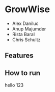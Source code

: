 # GrowWise

- Alex Daniluc
- Anup Majumder
- Rista Baral
- Chris Schultz 

## Features

## How to run

hello 123
